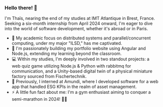 ### Hello there! 👋

I'm Thaïs, nearing the end of my studies at IMT Atlantique in Brest, France. Seeking a six-month internship from April 2024 onward, I'm eager to dive into the world of software development, whether it's abroad or in Paris.

- 🌱 My academic focus on distributed systems and parallel/concurrent computing, under my major "ILSD," has me captivated.
- 🔭 I'm passionately building my portfolio website using Angular and Node.js, extending my learning beyond the classroom.
- 💻 Within my studies, I'm deeply involved in two standout projects: a web quiz game utilizing Node.js & Python with rabbitmq for communication, and a Unity-based digital twin of a physical miniature factory sourced from Fischertechnik.
- 📘 Previously, I interned at Amundi, where I developed software for a web app that handled ESG KPIs in the realm of asset management.
- ⚡ A little fun fact about me: I'm a gym enthusiast aiming to conquer a semi-marathon in 2024! 🏋️‍♀️
<!--
**thaiscodafond/thaiscodafond** is a ✨ _special_ ✨ repository because its `README.md` (this file) appears on your GitHub profile.

Here are some ideas to get you started:

- 🔭 I’m currently working on ...
- 🌱 I’m currently learning ...
- 👯 I’m looking to collaborate on ...
- 🤔 I’m looking for help with ...
- 💬 Ask me about ...
- 📫 How to reach me: ...
- 😄 Pronouns: ...
- ⚡ Fun fact: ...
-->
